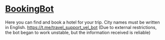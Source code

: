 # [BookingBot]([url](https://t.me/travel_support_vel_bot)https://t.me/travel_support_vel_bot)
Here you can find and book a hotel for your trip. City names must be written in English.
https://t.me/travel_support_vel_bot
(Due to external restrictions, the bot began to work unstable, but the information received is reliable)
